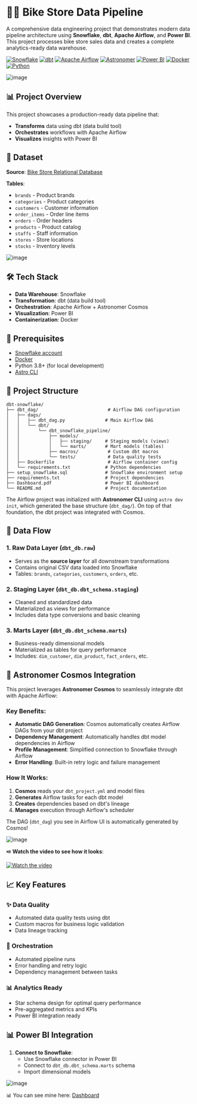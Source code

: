 # 🚴‍♂️ Bike Store Data Pipeline

A comprehensive data engineering project that demonstrates modern data pipeline architecture using **Snowflake**, **dbt**, **Apache Airflow**, and **Power BI**. This project processes bike store sales data and creates a complete analytics-ready data warehouse.

[![Snowflake](https://img.shields.io/badge/Snowflake-29B5E8?style=for-the-badge&logo=snowflake&logoColor=white)](https://www.snowflake.com/)
[![dbt](https://img.shields.io/badge/dbt-FF694B?style=for-the-badge&logo=dbt&logoColor=white)](https://www.getdbt.com/)
[![Apache Airflow](https://img.shields.io/badge/Apache%20Airflow-017CEE?style=for-the-badge&logo=apacheairflow&logoColor=white)](https://airflow.apache.org/)
[![Astronomer](https://img.shields.io/badge/Astronomer-000000?style=for-the-badge&logo=astronomer&logoColor=white)](https://www.astronomer.io/)
[![Power BI](https://img.shields.io/badge/Power%20BI-F2C811?style=for-the-badge&logo=powerbi&logoColor=black)](https://powerbi.microsoft.com/)
[![Docker](https://img.shields.io/badge/Docker-2496ED?style=for-the-badge&logo=docker&logoColor=white)](https://www.docker.com/)
[![Python](https://img.shields.io/badge/Python-3776AB?style=for-the-badge&logo=python&logoColor=white)](https://www.python.org/)

![image](https://github.com/caroldvarela/images/blob/main/dbt-snowflake.png)

## 📊 Project Overview

This project showcases a production-ready data pipeline that:

- **Transforms** data using dbt (data build tool)
- **Orchestrates** workflows with Apache Airflow
- **Visualizes** insights with Power BI

## 🎯 Dataset

**Source**: [Bike Store Relational Database](https://www.kaggle.com/datasets/dillonmyrick/bike-store-sample-database)

**Tables**:
- `brands` - Product brands
- `categories` - Product categories  
- `customers` - Customer information
- `order_items` - Order line items
- `orders` - Order headers
- `products` - Product catalog
- `staffs` - Staff information
- `stores` - Store locations
- `stocks` - Inventory levels

![image](https://github.com/caroldvarela/images/blob/main/bike-store.png)

## 🛠️ Tech Stack

- **Data Warehouse**: Snowflake
- **Transformation**: dbt (data build tool)
- **Orchestration**: Apache Airflow + Astronomer Cosmos
- **Visualization**: Power BI
- **Containerization**: Docker

## 🚀 Prerequisites

- [Snowflake account](https://signup.snowflake.com/)
- [Docker](https://www.docker.com/get-started)
- Python 3.8+ (for local development)
- [Astro CLI](https://www.astronomer.io/docs/astro/cli/)

## 📁 Project Structure

```
dbt-snowflake/
├── dbt_dag/                          # Airflow DAG configuration
│   ├── dags/
│   │   ├── dbt_dag.py               # Main Airflow DAG
│   │   └── dbt/
│   │       └── dbt_snowflake_pipeline/
│   │           ├── models/
│   │           │   ├── staging/     # Staging models (views)
│   │           │   └── marts/       # Mart models (tables)
│   │           ├── macros/           # Custom dbt macros
│   │           └── tests/            # Data quality tests
│   ├── Dockerfile                    # Airflow container config
│   └── requirements.txt             # Python dependencies
├── setup_snowflake.sql              # Snowflake environment setup
├── requirements.txt                 # Project dependencies
├── Dashboard.pdf                    # Power BI dashboard
└── README.md                        # Project documentation
```
The Airflow project was initialized with **Astronomer CLI** using `astro dev init`, which generated the base structure (`dbt_dag/`). On top of that foundation, the dbt project was integrated with Cosmos.

## 🔄 Data Flow

### 1. Raw Data Layer (`dbt_db.raw`)
- Serves as the **source layer** for all downstream transformations
- Contains original CSV data loaded into Snowflake
- Tables: `brands`, `categories`, `customers`, `orders`, etc.

### 2. Staging Layer (`dbt_db.dbt_schema.staging`)
- Cleaned and standardized data
- Materialized as views for performance
- Includes data type conversions and basic cleaning

### 3. Marts Layer (`dbt_db.dbt_schema.marts`)
- Business-ready dimensional models
- Materialized as tables for query performance
- Includes: `dim_customer`, `dim_product`, `fact_orders`, etc.

## 🚀 Astronomer Cosmos Integration

This project leverages **Astronomer Cosmos** to seamlessly integrate dbt with Apache Airflow:

### Key Benefits:
- **Automatic DAG Generation**: Cosmos automatically creates Airflow DAGs from your dbt project
- **Dependency Management**: Automatically handles dbt model dependencies in Airflow
- **Profile Management**: Simplified connection to Snowflake through Airflow
- **Error Handling**: Built-in retry logic and failure management

### How It Works:
1. **Cosmos** reads your `dbt_project.yml` and model files
2. **Generates** Airflow tasks for each dbt model
3. **Creates** dependencies based on dbt's lineage
4. **Manages** execution through Airflow's scheduler

The DAG (`dbt_dag`) you see in Airflow UI is automatically generated by Cosmos!

![image](https://github.com/caroldvarela/images/blob/main/AirflowDAG.png)

⏯️ **Watch the video to see how it looks**:

[![Watch the video](https://img.youtube.com/vi/17p86Y8h8j4/hqdefault.jpg)](https://youtu.be/17p86Y8h8j4)

## 📈 Key Features

### ✨ Data Quality
- Automated data quality tests using dbt
- Custom macros for business logic validation
- Data lineage tracking

### 🔄 Orchestration
- Automated pipeline runs
- Error handling and retry logic
- Dependency management between tasks

### 📊 Analytics Ready
- Star schema design for optimal query performance
- Pre-aggregated metrics and KPIs
- Power BI integration ready

## 📊 Power BI Integration

1. **Connect to Snowflake**:
   - Use Snowflake connector in Power BI
   - Connect to `dbt_db.dbt_schema.marts` schema
   - Import dimensional models

![image](https://github.com/caroldvarela/images/blob/main/dbt-snowflake-powerbi.png)

📊 You can see mine here:  [Dashboard](https://github.com/caroldvarela/dbt-snowflake/blob/develop/Dashboard.pdf) 


